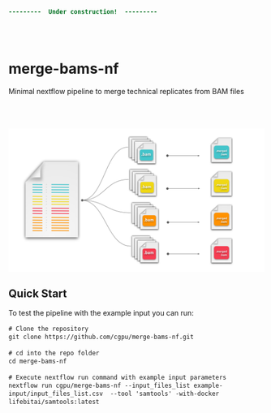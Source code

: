 ```diff
---------  Under construction!  ---------
```

<br/><br/>
# merge-bams-nf 
Minimal nextflow pipeline to merge technical replicates from BAM files
<br/><br/><br/><br/>

<p align="center">
  <img src="images/merge-bam-files.svg"  width="800" align="center" >
</p>


## Quick Start

To test the pipeline with the example input you can run:

```nextflow
# Clone the repository
git clone https://github.com/cgpu/merge-bams-nf.git

# cd into the repo folder 
cd merge-bams-nf

# Execute nextflow run command with example input parameters
nextflow run cgpu/merge-bams-nf --input_files_list example-input/input_files_list.csv  --tool 'samtools' -with-docker lifebitai/samtools:latest
```

